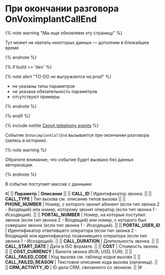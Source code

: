 # При окончании разговора OnVoximplantCallEnd

{% note warning "Мы еще обновляем эту страницу" %}

Тут может не хватать некоторых данных — дополним в ближайшее время

{% endnote %}

{% if build == 'dev' %}

{% note alert "TO-DO _не выгружается на prod_" %}

- не указаны типы параметров
- не указана обязательность параметров
- отсутствуют примеры

{% endnote %}

{% endif %}

{% include notitle [Скоуп telephony events](../../_includes/scope-telephony-events.md) %}

Событие `OnVoximplantCallEnd` вызывается при окончании разговора (запись в историю).

{% note warning %}

Обратите внимание, что событие будет вызвано без данных авторизации.

{% endnote %}

В событие поступает массив с данными:

#|
|| **Параметр** | **Описание** ||
|| **CALL_ID** | Идентификатор звонка. ||
|| **CALL_TYPE** | Тип вызова см. описание типов вызова ||
|| **PHONE_NUMBER** | Номер, с которого звонит абонент (если тип звонка 2 - Входящий) или номер, которому звонит оператор (если тип звонка 1 - Исходящий). ||
|| **PORTAL_NUMBER** | Номер, на который поступил звонок (если тип звонка 2 - Входящий) или номер, с которого был совершен звонок (если тип звонка 1 - Исходящий). ||
|| **PORTAL_USER_ID** | Идентификатор ответившего оператора (если тип звонка 2 - Входящий) или идентификатор позвонившего оператора (если тип звонка 1 - Исходящий). ||
|| **CALL_DURATION** | Длительность звонка. ||
|| **CALL_START_DATE** | Дата в ISO формате. ||
|| **COST** | Стоимость звонка. ||
|| **COST_CURRENCY** | Валюта звонка (RUR, USD, EUR). ||
|| **CALL_FAILED_CODE** | Код вызова см. таблицу кодов вызова ||
|| **CALL_FAILED_REASON** | Текстовое описание кода вызова (латиница). ||
|| **CRM_ACTIVITY_ID** | ID дела CRM, связанного со звонком. ||
|#